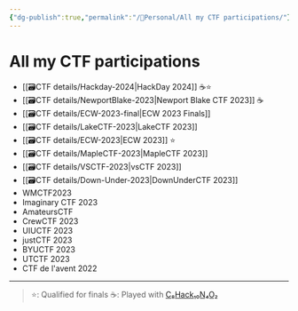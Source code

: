 ```yaml
---
{"dg-publish":true,"permalink":"/👀Personal/All my CTF participations/"}
---
```


# All my CTF participations
- [[🗃CTF  details/Hackday-2024\|HackDay 2024]] ☕⭐
- [[🗃CTF  details/NewportBlake-2023\|Newport Blake CTF 2023]] ☕
- [[🗃CTF  details/ECW-2023-final\|ECW 2023 Finals]]
- [[🗃CTF  details/LakeCTF-2023\|LakeCTF 2023]]
- [[🗃CTF  details/ECW-2023\|ECW 2023]] ⭐
- [[🗃CTF  details/MapleCTF-2023\|MapleCTF 2023]]
- [[🗃CTF  details/VSCTF-2023\|vsCTF 2023]]
- [[🗃CTF  details/Down-Under-2023\|DownUnderCTF 2023]]
- WMCTF2023
- Imaginary CTF 2023
- AmateursCTF
- CrewCTF 2023
- UIUCTF 2023
- justCTF 2023
- BYUCTF 2023
- UTCTF 2023
- CTF de l'avent 2022

---

>⭐: Qualified for finals
>☕: Played with [C₈Hack₁₀N₄O₂](https://ctftime.org/team/276420)

